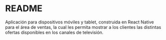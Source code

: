 # README

Aplicación para dispositivos móviles y tablet, construida en React Native para el área de ventas, la cual les permita mostrar a los clientes las distintas ofertas disponibles en los canales de televisión.
